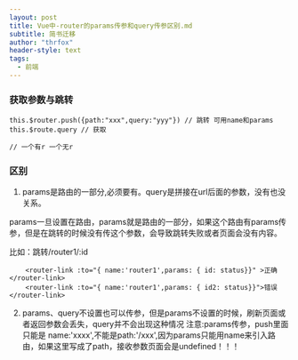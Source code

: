 ```yaml
---
layout: post
title: Vue中-router的params传参和query传参区别.md
subtitle: 简书迁移
author: "thrfox"
header-style: text
tags:
  - 前端
---
```


### 获取参数与跳转
```
this.$router.push({path:"xxx",query:"yyy"}) // 跳转 可用name和params
this.$route.query // 获取

// 一个有r 一个无r
```
### 区别
1. params是路由的一部分,必须要有。query是拼接在url后面的参数，没有也没关系。

params一旦设置在路由，params就是路由的一部分，如果这个路由有params传参，但是在跳转的时候没有传这个参数，会导致跳转失败或者页面会没有内容。

比如：跳转/router1/:id

```
    <router-link :to="{ name:'router1',params: { id: status}}" >正确</router-link>
    <router-link :to="{ name:'router1',params: { id2: status}}">错误</router-link>
```
2. params、query不设置也可以传参，但是params不设置的时候，刷新页面或者返回参数会丢失，query并不会出现这种情况
注意:params传参，push里面只能是 name:'xxxx',不能是path:'/xxx',因为params只能用name来引入路由，如果这里写成了path，接收参数页面会是undefined！！！
